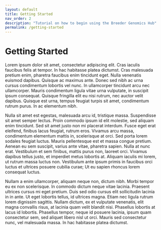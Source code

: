 ```yaml
---
layout: default
title: Getting Started
nav_order: 2
description: "Tutorial on how to begin using the Breeder Genomics Hub"
permalink: /getting-started
---
```


# Getting Started
Lorem ipsum dolor sit amet, consectetur adipiscing elit. Cras iaculis faucibus felis at tempor. In hac habitasse platea dictumst. Cras malesuada pretium enim, pharetra faucibus enim tincidunt eget. Nulla venenatis euismod dapibus. Quisque ac maximus ante. Donec sed nibh ac urna cursus condimentum lobortis vel nunc. In ullamcorper tincidunt arcu nec ullamcorper. Mauris condimentum ligula vitae urna vulputate, in suscipit ipsum consequat. Quisque fringilla elit eu nisi rutrum, nec auctor velit dapibus. Quisque est urna, tempus feugiat turpis sit amet, condimentum rutrum purus. In ac elementum nibh. 

Nulla sit amet est egestas, malesuada arcu id, tristique massa. Suspendisse sit amet semper lectus. Proin commodo ipsum id elit molestie, sed aliquam enim tincidunt. Sed sit amet justo non mi placerat interdum. Fusce eget erat eleifend, finibus lacus feugiat, rutrum eros. Vivamus arcu massa, condimentum elementum mattis in, scelerisque at orci. Sed porta lorem sodales feugiat luctus. Mauris pellentesque est et massa congue pretium. Aenean eu sem suscipit, varius ante vitae, pharetra sapien. Nulla at nunc erat. Vestibulum et sem finibus, mattis purus non, laoreet orci. Vivamus dapibus tellus justo, et imperdiet metus lobortis at. Aliquam iaculis mi lorem, ut rutrum massa luctus non. Vestibulum ante ipsum primis in faucibus orci luctus et ultrices posuere cubilia curae; Ut eu sapien rhoncus lorem consequat luctus. 

Nullam a enim ullamcorper, aliquam neque non, dictum nibh. Morbi tempor eu ex non scelerisque. In commodo dictum neque vitae lacinia. Praesent ultrices cursus mi eget pretium. Duis sed odio cursus elit sollicitudin lacinia in in ante. Ut eget lobortis tellus, id ultrices magna. Etiam nec ligula rutrum lorem dignissim sagittis. Nullam dictum, ex et vulputate venenatis, elit magna convallis risus, at lacinia quam velit blandit nisi. Phasellus lobortis at lacus id lobortis. Phasellus tempor, neque id posuere lacinia, ipsum quam consectetur sem, sed aliquet libero nisl ut orci. Mauris sed consectetur nunc, vel malesuada massa. In hac habitasse platea dictumst.
